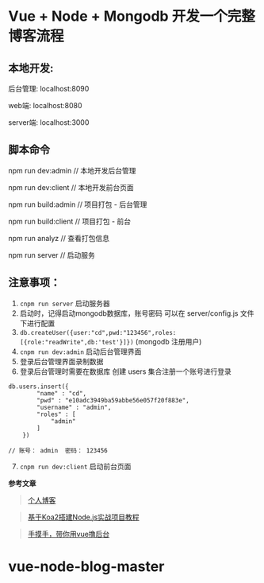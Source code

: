# Vue + Node + Mongodb 开发一个完整博客流程

## 本地开发:
后台管理: localhost:8090

web端: localhost:8080

server端: localhost:3000


## 脚本命令
npm run dev:admin // 本地开发后台管理

npm run dev:client // 本地开发前台页面

npm run build:admin // 项目打包 - 后台管理

npm run build:client // 项目打包 - 前台

npm run analyz  // 查看打包信息

npm run server  // 启动服务


## 注意事项： 
  1. `cnpm run server` 启动服务器
  2. 启动时，记得启动mongodb数据库，账号密码  可以在 server/config.js  文件下进行配置 
  3. `db.createUser({user:"cd",pwd:"123456",roles:[{role:"readWrite",db:'test'}]})` (mongodb 注册用户)
  4. `cnpm run dev:admin` 启动后台管理界面
  5. 登录后台管理界面录制数据
  6. 登录后台管理时需要在数据库 创建 users 集合注册一个账号进行登录
  ```
  db.users.insert({
          "name" : "cd",
          "pwd" : "e10adc3949ba59abbe56e057f20f883e",
          "username" : "admin",
          "roles" : [
              "admin"
          ]
      })

  // 账号： admin  密码： 123456
  ```
  7. `cnpm run dev:client` 启动前台页面



**参考文章**
> [个人博客](http://dzblog.cn/article/5a69609c3c04164b0bd4b964)

> [基于Koa2搭建Node.js实战项目教程](https://github.com/ikcamp/koa2-tutorial)

> [手摸手，带你用vue撸后台](https://segmentfault.com/a/1190000010043013)
# vue-node-blog-master
